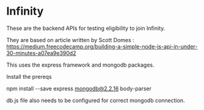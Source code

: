 # Infinity

These are the backend APIs for testing eligibility to join Infinity.

They are based on article written by Scott Domes :
https://medium.freecodecamp.org/building-a-simple-node-js-api-in-under-30-minutes-a07ea9e390d2

This uses the express framework and mongodb packages.

Install the prereqs

npm install --save express mongodb@2.2.16 body-parser

db.js file also needs to be configured for correct mongodb connection.
